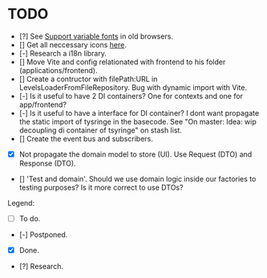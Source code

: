 # TODO

- [?] See [Support variable fonts](https://fonts.google.com/selection/embed) in old browsers.
- [] Get all neccessary icons [here](https://react-icons.github.io/react-icons/).
- [-] Research a i18n library.
- [] Move Vite and config relationated with frontend to his folder (applications/frontend).
- [] Create a contructor with filePath:URL in LevelsLoaderFromFileRepository. Bug with dynamic import with Vite.
- [-] Is it useful to have 2 DI containers? One for contexts and one for app/frontend?
- [-] Is it useful to have a interface for DI container? I dont want propagate the static import of tysringe in the basecode. See "On master: Idea: wip decoupling di container of tsyringe" on stash list.
- [] Create the event bus and subscribers.
- [x] Not propagate the domain model to store (UI). Use Request (DTO) and Response (DTO).
- [] 'Test and domain'. Should we use domain logic inside our factories to testing purposes? Is it more correct to use DTOs?

Legend:

- [ ] To do.
- [-] Postponed.
- [x] Done.
- [?] Research.
